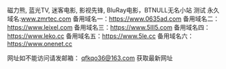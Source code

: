 磁力熊, 蓝光TV, 迷客电影, 影视先锋, BluRay电影，BTNULL无名小站
测试
永久域名:www.zmrtec.com 
备用域名一：https://www.0635ad.com
备用域名二：https://www.leixel.com
备用域名三：https://www.5lll5.com
备用域名四：https://www.leko.cc
备用域名五：https://www.5le.cc
备用域名六：https://www.onenet.cc

网址如不能访问请发邮箱： qfkqo36@163.com  获取最新网址
